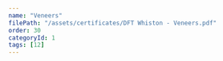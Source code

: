 ```yaml
---
name: "Veneers"
filePath: "/assets/certificates/DFT Whiston - Veneers.pdf"
order: 30
categoryId: 1
tags: [12]
---
```


